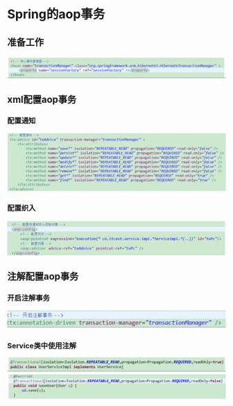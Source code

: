 # Spring的aop事务

## 准备工作

![](../../../.gitbook/assets/image%20%2891%29.png)

## xml配置aop事务

### 配置通知

![](../../../.gitbook/assets/image%20%28145%29.png)

### 配置织入

![](../../../.gitbook/assets/image%20%28176%29.png)

## 注解配置aop事务

### 开启注解事务

![](../../../.gitbook/assets/image%20%28157%29.png)

### Service类中使用注解

![](../../../.gitbook/assets/image%20%28160%29.png)

